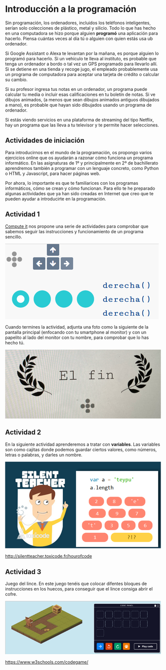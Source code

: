 # Introducción a la programación

Sin programación, los ordenadores, incluidos los teléfonos inteligentes, serían solo colecciones de plástico, metal y silicio. Todo lo que has hecho en una computadora se hizo porque alguien **programó** una aplicación para hacerlo. Piensa cuántas veces al día tú o alguien con quien estás usa ub ordenador.

Si Google Assistant o Alexa te levantan por la mañana, es porque alguien lo programó para hacerlo. Si un vehículo te lleva al instituto, es probable que tenga un ordenador a bordo o tal vez un GPS programado para llevarlo allí. Si se detiene en una tienda y recoge jugo, el empleado probablemente usa un programa de computadora para aceptar una tarjeta de crédito o calcular su cambio.

Si su profesor ingresa tus notas en un ordenador, un programa puede calcular tu media o incluir esas calificaciones en tu boletín de notas. Si ve dibujos animados, (a menos que sean dibujos animados antiguos dibujados a mano), es probable que hayan sido dibujados usando un programa de ordenador.

Si estás viendo servicios en una plataforma de streaming del tipo Netflix, hay un programa que las lleva a tu televisor y te permite hacer selecciones.

## Actividades de iniciación

Para introducirnos en el mundo de la programación, os propongo varios ejercicios online que os ayudarán a razonar cómo funciona un programa informático. En las asignaturas de 1º y principalmente en 2º de bachillerato aprendremos también a programar con un lenguaje concreto, como Python o HTML y Javascript, para hacer páginas web.

Por ahora, lo importante es que te familiarices con los programas informáticos, cómo se crean y cómo funcionan. Para ello te he preparado algunas actividades que ya han sido creadas en Internet que creo que te pueden ayudar a introducirte en la programación.

## Actividad 1

[Compute it](http://compute-it.toxicode.fr/?hour-of-code) nos propone una serie de actividades para comprobar que sabemos seguir las instrucciones y funcionamiento de un programa sencillo.

![](img/2022-12-13-19-13-22.png)

Cuando termines la actividad, adjunta una foto como la siguiente de la pantalla principal (enfocando con tu smartphone al monitor) y con un papelito al lado del monitor con tu nombre, para comprobar que lo has hecho tú.

![](img/2022-12-13-19-15-20.png)

## Actividad 2

En la siguiente actividad aprenderemos a tratar con **variables**. Las variables son como cajitas donde podemos guardar ciertos valores, como números, letras o palabras, y darles un nombre.

![](img/2022-12-13-19-14-07.png)

http://silentteacher.toxicode.fr/hourofcode

## Actividad 3

Juego del lince. En este juego tenéis que colocar difentes bloques de instrucciones en los huecos, para conseguir que el lince consiga abrir el cofre.

![](img/2022-12-13-19-17-17.png)

https://www.w3schools.com/codegame/
